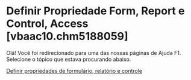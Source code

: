 
# Definir Propriedade Form, Report e Control, Access [vbaac10.chm5188059]

Olá! Você foi redirecionado para uma das nossas páginas de Ajuda F1. Selecione o tópico que estava procurando abaixo.

[Definir propriedades de formulário, relatório e controle](http://msdn.microsoft.com/library/03349d86-f107-9e49-89df-62f55f3a0735%28Office.15%29.aspx)
